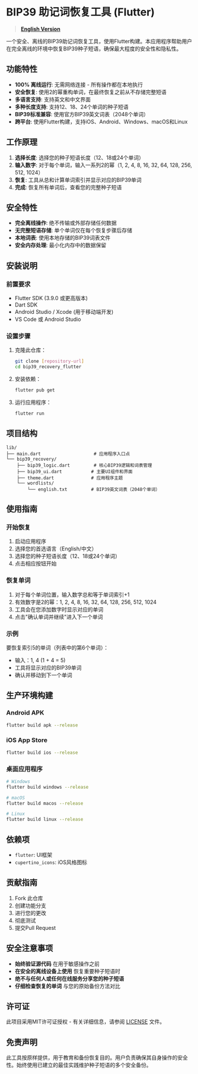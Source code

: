 # BIP39 助记词恢复工具 (Flutter)

> **[English Version](README.md)**

一个安全、离线的BIP39助记词恢复工具，使用Flutter构建。本应用程序帮助用户在完全离线的环境中恢复BIP39种子短语，确保最大程度的安全性和隐私性。

## 功能特性

- **100% 离线运行**: 无需网络连接 - 所有操作都在本地执行
- **安全恢复**: 使用2的幂重构单词，在最终恢复之前从不存储完整短语
- **多语言支持**: 支持英文和中文界面
- **多种长度支持**: 支持12、18、24个单词的种子短语
- **BIP39标准兼容**: 使用官方BIP39英文词表（2048个单词）
- **跨平台**: 使用Flutter构建，支持iOS、Android、Windows、macOS和Linux

## 工作原理

1. **选择长度**: 选择您的种子短语长度（12、18或24个单词）
2. **输入数字**: 对于每个单词，输入一系列2的幂（1, 2, 4, 8, 16, 32, 64, 128, 256, 512, 1024）
3. **恢复**: 工具从总和计算单词索引并显示对应的BIP39单词
4. **完成**: 恢复所有单词后，查看您的完整种子短语

## 安全特性

- **完全离线操作**: 绝不传输或外部存储任何数据
- **无完整短语存储**: 单个单词仅在每个恢复步骤后存储
- **本地词表**: 使用本地存储的BIP39词表文件
- **安全内存处理**: 最小化内存中的数据保留

## 安装说明

### 前置要求

- Flutter SDK (3.9.0 或更高版本)
- Dart SDK
- Android Studio / Xcode (用于移动端开发)
- VS Code 或 Android Studio

### 设置步骤

1. 克隆此仓库：

   ```bash
   git clone [repository-url]
   cd bip39_recovery_flutter
   ```
2. 安装依赖：

   ```bash
   flutter pub get
   ```
3. 运行应用程序：

   ```bash
   flutter run
   ```

## 项目结构

```
lib/
├── main.dart                    # 应用程序入口点
└── bip39_recovery/
    ├── bip39_logic.dart         # 核心BIP39逻辑和词表管理
    ├── bip39_ui.dart           # 主要UI组件和界面
    ├── theme.dart              # 应用程序主题
    └── wordlists/
        └── english.txt         # BIP39英文词表（2048个单词）
```

## 使用指南

### 开始恢复

1. 启动应用程序
2. 选择您的首选语言（English/中文）
3. 选择您的种子短语长度（12、18或24个单词）
4. 点击相应按钮开始

### 恢复单词

1. 对于每个单词位置，输入数字总和等于单词索引+1
2. 有效数字是2的幂：1, 2, 4, 8, 16, 32, 64, 128, 256, 512, 1024
3. 工具会在您添加数字时显示对应的单词
4. 点击"确认单词并继续"进入下一个单词

### 示例

要恢复索引5的单词（列表中的第6个单词）：

- 输入：1, 4 (1 + 4 = 5)
- 工具将显示对应的BIP39单词
- 确认并移动到下一个单词

## 生产环境构建

### Android APK

```bash
flutter build apk --release
```

### iOS App Store

```bash
flutter build ios --release
```

### 桌面应用程序

```bash
# Windows
flutter build windows --release

# macOS
flutter build macos --release

# Linux
flutter build linux --release
```

## 依赖项

- `flutter`: UI框架
- `cupertino_icons`: iOS风格图标

## 贡献指南

1. Fork 此仓库
2. 创建功能分支
3. 进行您的更改
4. 彻底测试
5. 提交Pull Request

## 安全注意事项

- **始终验证源代码** 在用于敏感操作之前
- **在安全的离线设备上使用** 恢复重要种子短语时
- **绝不与任何人或任何在线服务分享您的种子短语**
- **仔细检查恢复的单词** 与您的原始备份方法对比

## 许可证

此项目采用MIT许可证授权 - 有关详细信息，请参阅 [LICENSE](LICENSE) 文件。

## 免责声明

此工具按原样提供，用于教育和备份恢复目的。用户负责确保其自身操作的安全性。始终使用已建立的最佳实践维护种子短语的多个安全备份。
